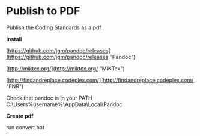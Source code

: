 # Publish to PDF #

Publish the Coding Standards as a pdf.

**Install**

[https://github.com/jgm/pandoc/releases](https://github.com/jgm/pandoc/releases "Pandoc")

[http://miktex.org/](http://miktex.org/ "MiKTex")

[http://findandreplace.codeplex.com/](http://findandreplace.codeplex.com/ "FNR")

Check that pandoc is in your PATH
C:\Users\%username%\AppData\Local\Pandoc

**Create pdf**

run convert.bat